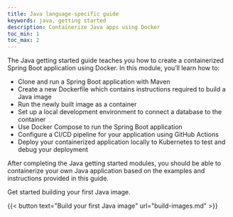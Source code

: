 ```yaml
---
title: Java language-specific guide
keywords: java, getting started
description: Containerize Java apps using Docker
toc_min: 1
toc_max: 2
---
```


The Java getting started guide teaches you how to create a containerized Spring Boot application using Docker. In this module, you’ll learn how to:

* Clone and run a Spring Boot application with Maven
* Create a new Dockerfile which contains instructions required to build a Java image
* Run the newly built image as a container
* Set up a local development environment to connect a database to the container
* Use Docker Compose to run the Spring Boot application
* Configure a CI/CD pipeline for your application using GitHub Actions
* Deploy your containerized application locally to Kubernetes to test and debug your deployment

After completing the Java getting started modules, you should be able to containerize your own Java application based on the examples and instructions provided in this guide.

Get started building your first Java image.

{{< button text="Build your first Java image" url="build-images.md" >}}